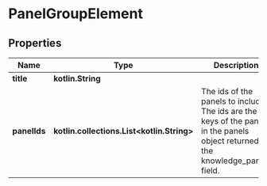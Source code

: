 
# PanelGroupElement

## Properties
| Name | Type | Description | Notes |
| ------------ | ------------- | ------------- | ------------- |
| **title** | **kotlin.String** |  |  [optional] |
| **panelIds** | **kotlin.collections.List&lt;kotlin.String&gt;** | The ids of the panels to include. The ids are the keys of the panels in the panels object returned in the knowledge_panels field. |  [optional] |



